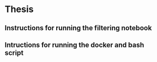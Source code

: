 # Thesis
## Instructions for running the filtering notebook

## Intructions for running the docker and bash script
